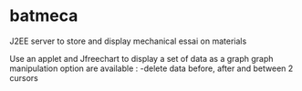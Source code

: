 batmeca
=======

J2EE server to store and display mechanical essai on materials

Use an applet and Jfreechart to display a set of data as a graph
graph manipulation option are available : -delete data before, after and between 2 cursors
